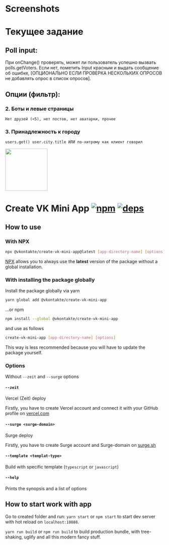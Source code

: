 # Screenshots

# Текущее задание
## Poll input: 
При onChange() проверять, может ли пользователь успешно вызвать polls.getVoters. Если нет, пометить Input красным и выдать сообщение об ошибке, [ОПЦИОНАЛЬНО ЕСЛИ ПРОВЕРКА НЕСКОЛЬКИХ ОПРОСОВ не добавлять опрос в список опросов].

## Опции (фильтр):
### 2. Боты и левые страницы
	Нет друзей (<5), нет постов, нет аватарки, прочее
### 3. Принадлежность к городу
	users.get() user.city.title ИЛИ по-хитрому как клиент говорил



[<img width="134" src="https://vk.com/images/apps/mini_apps/vk_mini_apps_logo.svg">](https://vk.com/services)

# Create VK Mini App [![npm][npm]][npm-url] [![deps][deps]][deps-url]

## How to use

### With NPX

```bash
npx @vkontakte/create-vk-mini-app@latest [app-directory-name] [options]
```

[NPX](https://github.com/npm/npx) allows you to always use the **latest** version of the package without a global installation.

### With installing the package globally

Install the package globally via yarn

```bash
yarn global add @vkontakte/create-vk-mini-app
```

...or npm

```bash
npm install --global @vkontakte/create-vk-mini-app
```

and use as follows

```bash
create-vk-mini-app [app-directory-name] [options]
```

This way is less recommended because you will have to update the package yourself.

### Options

Without `--zeit` and `--surge` options

#### `--zeit`

Vercel (Zeit) deploy

Firstly, you have to create Vercel account and connect it with your GitHub profile on [vercel.com](https://vercel.com)

#### `--surge <surge-domain>`

Surge deploy

Firstly, you have to create Surge account and Surge-domain on [surge.sh](https://surge.sh)

#### `--template <templat-type>`

Build with specific template (`typescript` or `javascript`)

#### `--help`

Prints the synopsis and a list of options

## How to start work with app

Go to created folder and run:
`yarn start` or `npm start` to start dev server with hot reload on `localhost:10888`.

`yarn run build` or `npm run build` to build production bundle, with tree-shaking, uglify and all this modern fancy stuff.

[npm]: https://img.shields.io/npm/v/@vkontakte/create-vk-mini-app.svg
[npm-url]: https://npmjs.com/package/@vkontakte/create-vk-mini-app
[deps]: https://img.shields.io/david/vkcom/create-vk-mini-app.svg
[deps-url]: https://david-dm.org/vkcom/create-vk-mini-app
